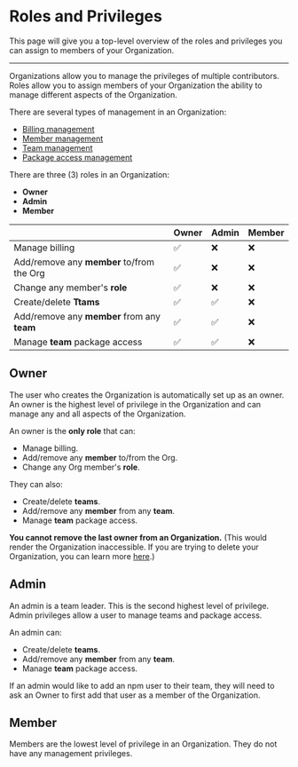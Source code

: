 # Roles and Privileges

This page will give you a top-level overview of the roles and privileges
you can assign to members of your Organization.

<hr/>

Organizations allow you to manage the privileges of multiple contributors. Roles
allow you to assign members of your Organization the ability to manage
different aspects of the Organization.

There are several types of management in an Organization:

- [Billing management]
- [Member management]
- [Team management]
- [Package access management]

There are three (3) roles in an Organization:

- **Owner**
- **Admin**
- **Member**

|                                             | **Owner** | **Admin** | **Member** |
|---------------------------------------------|-----------|-----------|------------|
| Manage billing                              | ✅         | ❌         | ❌          |
| Add/remove any **member** to/from the Org   | ✅         | ❌         | ❌          |
| Change any member's **role**                | ✅         | ❌         | ❌          |
| Create/delete **Ttams**                     | ✅         | ✅         | ❌          |
| Add/remove any **member** from any **team** | ✅         | ✅         | ❌          |
| Manage **team** package access              | ✅         | ✅         | ❌          |

## Owner

The user who creates the Organization is automatically set up as an owner.
An owner is the highest level of privilege in the Organization and can
manage any and all aspects of the Organization.

An owner is the **only role** that can:

- Manage billing.
- Add/remove any **member** to/from the Org.
- Change any Org member's **role**. 

They can also:

- Create/delete **teams**.
- Add/remove any **member** from any **team**.
- Manage **team** package access.

**You cannot remove the last owner from an Organization.** (This would
render the Organization inaccessible. If you are trying to delete your
Organization, you can learn more [here][1].)

## Admin

An admin is a team leader. This is the second highest level of privilege.
Admin privileges allow a user to manage teams and package access.

An admin can:

- Create/delete **teams**.
- Add/remove any **member** from any **team**.
- Manage **team** package access.

If an admin would like to add an npm user to their team, they will need
to ask an Owner to first add that user as a member of the Organization.

## Member

Members are the lowest level of privilege in an Organization. They do not
have any management privileges.

[1]: renaming-and-or-deleting-an-org.md
[Package access management]: managing-package-access.md
[Member management]: managing-members.md
[Team management]: managing-teams.md
[Billing management]: managing-billing.md

